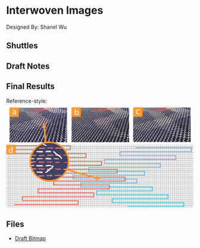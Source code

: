 # Interwoven Images
Designed By: Shanel Wu

## Shuttles

## Draft Notes

## Final Results
Reference-style: 
![alt text][final]

## Files
- [Draft Bitmap](/drafts/interwoven_images/interwovenImages.bmp)


[final]: chevrons_figure_UPDATED.png "Figure for interwoven images"